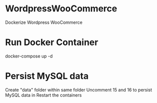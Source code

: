 # WordpressWooCommerce
Dockerize Wordpress WooCommerce

# Run Docker Container
docker-compose up -d

# Persist MySQL data
Create "data" folder within same folder
Uncomment 15 and 16 to persist MySQL data in
Restart the containers
